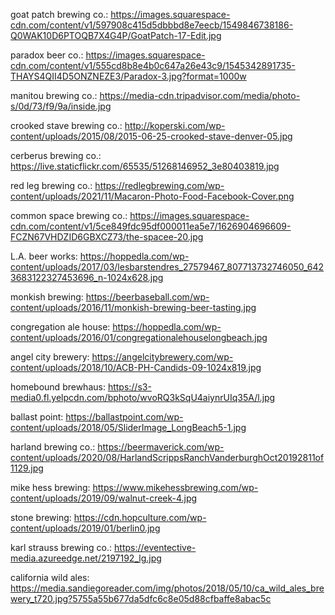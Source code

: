 goat patch brewing co.:
https://images.squarespace-cdn.com/content/v1/597908c415d5dbbbd8e7eecb/1549846738186-Q0WAK10D6PTOQB7X4G4P/GoatPatch-17-Edit.jpg

paradox beer co.:
https://images.squarespace-cdn.com/content/v1/555cd8b8e4b0c647a26e43c9/1545342891735-THAYS4QII4D5ONZNEZE3/Paradox-3.jpg?format=1000w

manitou brewing co.:
https://media-cdn.tripadvisor.com/media/photo-s/0d/73/f9/9a/inside.jpg

crooked stave brewing co.:
http://koperski.com/wp-content/uploads/2015/08/2015-06-25-crooked-stave-denver-05.jpg

cerberus brewing co.:
https://live.staticflickr.com/65535/51268146952_3e80403819.jpg

red leg brewing co.:
https://redlegbrewing.com/wp-content/uploads/2021/11/Macaron-Photo-Food-Facebook-Cover.png

common space brewing co.:
https://images.squarespace-cdn.com/content/v1/5ce849fdc95df000011ea5e7/1626904696609-FCZN67VHDZID6GBXCZ73/the-spacee-20.jpg

L.A. beer works:
https://hoppedla.com/wp-content/uploads/2017/03/lesbarstendres_27579467_807713732746050_6423683122327453696_n-1024x628.jpg

monkish brewing:
https://beerbaseball.com/wp-content/uploads/2016/11/monkish-brewing-beer-tasting.jpg

congregation ale house:
https://hoppedla.com/wp-content/uploads/2016/01/congregationalehouselongbeach.jpg

angel city brewery:
https://angelcitybrewery.com/wp-content/uploads/2018/10/ACB-PH-Candids-09-1024x819.jpg

homebound brewhaus:
https://s3-media0.fl.yelpcdn.com/bphoto/wvoRQ3kSqU4aiynrUIq35A/l.jpg

ballast point:
https://ballastpoint.com/wp-content/uploads/2018/05/SliderImage_LongBeach5-1.jpg

harland brewing co.:
https://beermaverick.com/wp-content/uploads/2020/08/HarlandScrippsRanchVanderburghOct20192811of1129.jpg

mike hess brewing:
https://www.mikehessbrewing.com/wp-content/uploads/2019/09/walnut-creek-4.jpg

stone brewing:
https://cdn.hopculture.com/wp-content/uploads/2019/01/berlin0.jpg

karl strauss brewing co.:
https://eventective-media.azureedge.net/2197192_lg.jpg

california wild ales:
https://media.sandiegoreader.com/img/photos/2018/05/10/ca_wild_ales_brewery_t720.jpg?5755a55b677da5dfc6c8e05d88cfbaffe8abac5c